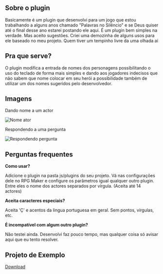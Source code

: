 ## Sobre o plugin
Basicamente é um plugin que desenvolvi para um jogo que estou trabalhando a alguns anos chamado "Palavras no Silêncio" e se Deus quiser até o final desse ano estarei postando ele aqui.
É um plugin bem simples na verdade. Mas aceito sugestões.
Criei uma demozinha de alguns usos para ele baseado no meu projeto. Quem tiver um tempinho livre da uma olhada aí

## Pra que serve?
O plugin modifica a entrada de nomes dos personagens possibilitando o uso do teclado de forma mais simples e dando aos jogadores indecisos que não sabem que nome colocar em seu herói a possibilidade também de utilizar um dos nomes sugeridos pelo desenvolvedor.

## Imagens

Dando nome a um actor

![Nome ator](https://i.ibb.co/QXBgnc0/pns-Name-1.png)

Respondendo a uma pergunta

![Respondendo pergunta](https://i.ibb.co/2WywXm9/pns-Name-2.png)

## Perguntas frequentes

**Como usar?** 

Adicione o plugin na pasta js/plugins do seu projeto. Vá nas configurações dele no RPG Maker e configure os parâmetros igual qualquer outro plugin. Entre eles o nome dos actores separados por vírgula. (Aceita até 14 actores)

**Aceita caracteres especiais?** 

Aceita 'Ç' e acentos da lingua portuguesa em geral. Sem pontos, vírgulas, etc.

**É incompatível com algum outro plugin?** 

Não testei ainda. Desenvolvi faz pouco tempo, mas qualquer coisa só avisar aqui que eu tento resolver.

## Projeto de Exemplo
[Download](http://www.mediafire.com/file/lz8w1vswsk4puaz/PnS_Name.rar/file)

